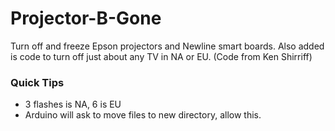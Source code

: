 # Projector-B-Gone
Turn off and freeze Epson projectors and Newline smart boards. Also added is code to turn off just about any TV in NA or EU. (Code from Ken Shirriff)
### Quick Tips
* 3 flashes is NA, 6 is EU
* Arduino will ask to move files to new directory, allow this.
